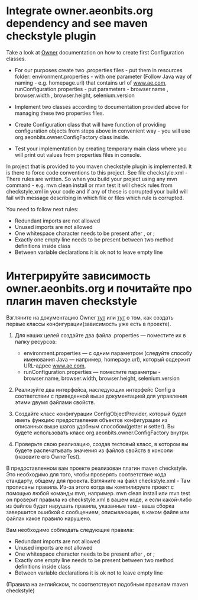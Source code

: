 # Integrate owner.aeonbits.org dependency and see maven checkstyle plugin

Take a look at [Owner](https://viclovsky.github.io/%D0%B0%D0%B2%D1%82%D0%BE%D1%82%D0%B5%D1%81%D1%82%D1%8B%20%D0%BD%D0%B0%20api/%D0%B0%D0%B2%D1%82%D0%BE%D1%82%D0%B5%D1%81%D1%82%D1%8B%20%D0%BD%D0%B0%20web/2018/08/23/owner/) documentation on how to create first Configuration classes.

* For our purposes create two .properties files - put them in resources folder: environment.properties - with one parameter (Follow Java way of naming - e.g. homepage.url) that contains url of www.ae.com, runConfiguration.properties - put parameters - browser.name , browser.width , browser.height, selenium.version

* Implement two classes according to documentation provided above for managing these two properties files.

* Create Configuration class that will have function of providing configuration objects from steps above in convenient way - you will use org.aeonbits.owner.ConfigFactory class inside.

* Test your implementation by creating temporary main class where you will print out values from properties files in console.

In project that is provided to you maven checkstyle plugin is implemented. It is there to force code conventions to this project.
See file checkstyle.xml - There rules are written. So when you build your project using any mvn command - e.g. mvn clean install or mvn test it will check rules from checkstyle.xml in your code and if any of these is corrupted your build will fail with message describing in which file or files which rule is corrupted.

You need to follow next rules:

* Redundant imports are not allowed
* Unused imports are not allowed
* One whitespace character needs to be present after , or ;
* Exactly one empty line needs to be present between two method definitions inside class
* Between variable declarations it is ok not to leave empty line

# Интегрируйте зависимость owner.aeonbits.org и почитайте про плагин maven checkstyle
Взгляните на документацию Owner [тут](https://viclovsky.github.io/%D0%B0%D0%B2%D1%82%D0%BE%D1%82%D0%B5%D1%81%D1%82%D1%8B%20%D0%BD%D0%B0%20api/%D0%B0%D0%B2%D1%82%D0%BE%D1%82%D0%B5%D1%81%D1%82%D1%8B%20%D0%BD%D0%B0%20web/2018/08/23/owner/) или [тут](https://eliasnogueira.com/easily-manage-properties-files-in-java-with-owner/) о том, как создать первые классы конфигурации(зависимость уже есть в проекте).

1. Для наших целей создайте два файла .properties — поместите их в папку ресурсов:
   - environment.properties — с одним параметром (следуйте способу именования Java — например, homepage.url), который содержит URL-адрес 
     www.ae.com, 
   - runConfiguration.properties — поместите параметры - browser.name, browser.width, browser.height, selenium.version

2. Реализуйте два интерфейса, наследующих интерфейс Config в соответствии с приведенной выше документацией для управления этими двумя 
   файлами свойств.


3. Создайте класс конфигурации ConfigObjectProvider, который будет иметь функцию предоставления объектов конфигурации из описанных выше 
   шагов удобным способом(getter и setter). Вы будете использовать класс org.aeonbits.owner.ConfigFactory внутри.


4. Проверьте свою реализацию, создав тестовый класс, в котором вы будете распечатывать значения из файлов свойств в консоли
   (назовите его OwnerTest).

В предоставленном вам проекте реализован плагин maven checkstyle. Это необходимо для того, чтобы проверять соответствие кода стандарту, 
общему для проекта.
Взгляните на файл checkstyle.xml - Там прописаны правила. Из-за этого когда вы компилируете проект с помощью любой команды mvn, 
например. mvn clean install или mvn test он проверит правила из checkstyle.xml в вашем коде, и если какой-либо из файлов будет нарушать 
правила, указанные там - ваша сборка завершится ошибкой с сообщением, описывающим, в каком файле или файлах какое правило нарушено.

Вам необходимо соблюдать следующие правила:

* Redundant imports are not allowed
* Unused imports are not allowed
* One whitespace character needs to be present after , or ;
* Exactly one empty line needs to be present between two method definitions inside class
* Between variable declarations it is ok not to leave empty line

(Правила на английском, тк соответствуют подобным правилам maven checkstyle)
